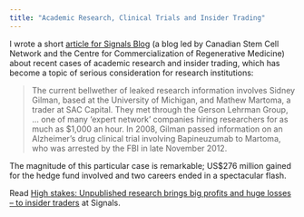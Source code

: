 ```yaml
---
title: "Academic Research, Clinical Trials and Insider Trading"
---
```


I wrote a short [article for Signals Blog](http://www.signalsblog.ca/high-stakes-unpublished-research-brings-big-profits-and-huge-losses-to-insider-traders/) (a blog led by Canadian Stem Cell Network and the Centre for Commercialization of Regenerative Medicine) about recent cases of academic research and insider trading, which has become a topic of serious consideration for research institutions:

> The current bellwether of leaked research information involves Sidney  Gilman, based at the University of Michigan, and Mathew Martoma, a  trader at SAC Capital. They met through the Gerson Lehrman Group, ... one of many ‘expert network’ companies hiring  researchers for as much as $1,000 an hour. In 2008, Gilman passed  information on an Alzheimer’s drug clinical trial involving Bapineuzumab  to Martoma, who was arrested by the FBI in late November 2012.

The magnitude of this particular case is remarkable; US$276 million gained for the hedge fund involved and two careers ended in a spectacular flash.

Read [High stakes: Unpublished research brings big profits and huge losses – to insider traders](http://www.signalsblog.ca/high-stakes-unpublished-research-brings-big-profits-and-huge-losses-to-insider-traders/) at Signals.

